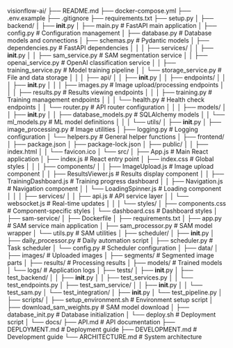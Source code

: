 visionflow-ai/
├── README.md
├── docker-compose.yml
├── .env.example
├── .gitignore
├── requirements.txt
├── setup.py
│
├── backend/
│   ├── __init__.py
│   ├── main.py                    # FastAPI main application
│   ├── config.py                  # Configuration management
│   ├── database.py                # Database models and connections
│   ├── schemas.py                 # Pydantic models
│   ├── dependencies.py            # FastAPI dependencies
│   │
│   ├── services/
│   │   ├── __init__.py
│   │   ├── sam_service.py         # SAM segmentation service
│   │   ├── openai_service.py      # OpenAI classification service
│   │   ├── training_service.py    # Model training pipeline
│   │   └── storage_service.py     # File and data storage
│   │
│   ├── api/
│   │   ├── __init__.py
│   │   ├── endpoints/
│   │   │   ├── __init__.py
│   │   │   ├── images.py          # Image upload/processing endpoints
│   │   │   ├── results.py         # Results viewing endpoints
│   │   │   ├── training.py        # Training management endpoints
│   │   │   └── health.py          # Health check endpoints
│   │   └── router.py              # API router configuration
│   │
│   ├── models/
│   │   ├── __init__.py
│   │   ├── database_models.py     # SQLAlchemy models
│   │   └── ml_models.py           # ML model definitions
│   │
│   └── utils/
│       ├── __init__.py
│       ├── image_processing.py    # Image utilities
│       ├── logging.py             # Logging configuration
│       └── helpers.py             # General helper functions
│
├── frontend/
│   ├── package.json
│   ├── package-lock.json
│   ├── public/
│   │   ├── index.html
│   │   └── favicon.ico
│   └── src/
│       ├── App.js                 # Main React application
│       ├── index.js               # React entry point
│       ├── index.css              # Global styles
│       │
│       ├── components/
│       │   ├── ImageUpload.js     # Image upload component
│       │   ├── ResultsViewer.js   # Results display component
│       │   ├── TrainingDashboard.js # Training progress dashboard
│       │   ├── Navigation.js      # Navigation component
│       │   └── LoadingSpinner.js  # Loading component
│       │
│       ├── services/
│       │   ├── api.js             # API service layer
│       │   └── websocket.js       # Real-time updates
│       │
│       └── styles/
│           ├── components.css     # Component-specific styles
│           └── dashboard.css      # Dashboard styles
│
├── sam-service/
│   ├── Dockerfile
│   ├── requirements.txt
│   ├── app.py                     # SAM service main application
│   ├── sam_processor.py           # SAM model wrapper
│   └── utils.py                   # SAM utilities
│
├── scheduler/
│   ├── __init__.py
│   ├── daily_processor.py         # Daily automation script
│   ├── scheduler.py               # Task scheduler
│   └── config.py                  # Scheduler configuration
│
├── data/
│   ├── images/                    # Uploaded images
│   ├── segments/                  # Segmented image parts
│   ├── results/                   # Processing results
│   ├── models/                    # Trained models
│   └── logs/                      # Application logs
│
├── tests/
│   ├── __init__.py
│   ├── test_backend/
│   │   ├── __init__.py
│   │   ├── test_services.py
│   │   └── test_endpoints.py
│   ├── test_sam_service/
│   │   ├── __init__.py
│   │   └── test_sam.py
│   └── test_integration/
│       ├── __init__.py
│       └── test_pipeline.py
│
├── scripts/
│   ├── setup_environment.sh      # Environment setup script
│   ├── download_sam_weights.py   # SAM model download
│   ├── database_init.py          # Database initialization
│   └── deploy.sh                 # Deployment script
│
└── docs/
    ├── API.md                     # API documentation
    ├── DEPLOYMENT.md              # Deployment guide
    ├── DEVELOPMENT.md             # Development guide
    └── ARCHITECTURE.md            # System architecture